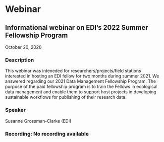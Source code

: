 # Webinar

## Informational webinar on EDI’s 2022 Summer Fellowship Program

October 20, 2020

### Description

This webinar was inteneded for researchers/projects/field stations interested in hosting an EDI fellow for two months during summer 2021. We answered regarding our 2021 Data Management Fellowship Program. The purpose of the paid fellowship program is to train the Fellows in ecological data management and enable them to support host projects in developing sustainable workflows for publishing of their research data.

### Speaker

Susanne Grossman-Clarke (EDI)

### Recording: No recording available

<!-- Webinars -->
